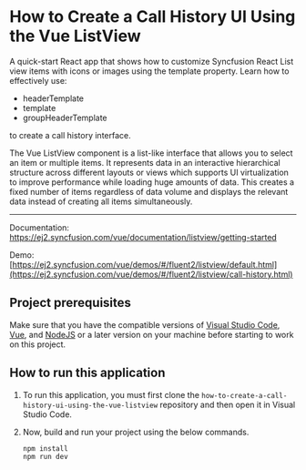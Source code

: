 # How to Create a Call History UI Using the Vue ListView 
A quick-start React app that shows how to customize Syncfusion React List view items with icons or images using the template property. Learn how to effectively use:
- headerTemplate
- template
- groupHeaderTemplate

  
to create a call history interface.

The Vue ListView component is a list-like interface that allows you to select an item or multiple items. It represents data in an interactive hierarchical structure across different layouts or views which supports UI virtualization to improve performance while loading huge amounts of data. This creates a fixed number of items regardless of data volume and displays the relevant data instead of creating all items simultaneously. 

----------------------------------------

Documentation: https://ej2.syncfusion.com/vue/documentation/listview/getting-started

Demo: [https://ej2.syncfusion.com/vue/demos/#/fluent2/listview/default.html](https://ej2.syncfusion.com/vue/demos/#/fluent2/listview/call-history.html)

## Project prerequisites
Make sure that you have the compatible versions of [Visual Studio Code](https://code.visualstudio.com/download ), [Vue](https://cli.vuejs.org/guide/installation.html), and  [NodeJS](https://nodejs.org/en/download) or a later version on your machine before starting to work on this project.

## How to run this application
1. To run this application, you must first clone the
`how-to-create-a-call-history-ui-using-the-vue-listview` repository and then open it in Visual Studio Code.
2. Now, build and run your project using the below commands.

   ```
   npm install
   npm run dev
   ```
